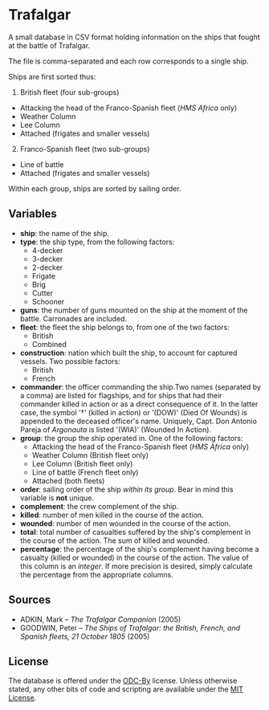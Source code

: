 # Trafalgar
A small database in CSV format holding information on the ships that fought at the battle of Trafalgar.

The file is comma-separated and each row corresponds to a single ship.

Ships are first sorted thus:

1. British fleet (four sub-groups)
 * Attacking the head of the Franco-Spanish fleet (*HMS Africa* only)
 * Weather Column
 * Lee Column
 * Attached (frigates and smaller vessels)

2. Franco-Spanish fleet (two sub-groups)
 * Line of battle
 * Attached (frigates and smaller vessels)

Within each group, ships are sorted by sailing order.

## Variables

* **ship**: the name of the ship.
* **type**: the ship type, from the following factors:
	* 4-decker
	* 3-decker
	* 2-decker
	* Frigate
	* Brig
	* Cutter
	* Schooner
* **guns**: the number of guns mounted on the ship at the moment of the battle. Carronades are included.
* **fleet**: the fleet the ship belongs to, from one of the two factors:
	* British
	* Combined
* **construction**: nation which built the ship, to account for captured vessels. Two possible factors:
	* British
	* French
* **commander**: the officer commanding the ship.Two names (separated by a comma) are listed for flagships, and for ships that had their commander killed in action or as a direct consequence of it. In the latter case, the symbol '†' (killed in action) or '(DOW)' (Died Of Wounds) is appended to the deceased officer's name. Uniquely, Capt. Don Antonio Pareja of *Argonauta* is listed '(WIA)' (Wounded In Action).
* **group**: the group the ship operated in. One of the following factors:
	* Attacking the head of the Franco-Spanish fleet (*HMS Africa* only)
	* Weather Column (British fleet only)
	* Lee Column (British fleet only)
	* Line of battle (French fleet only)
	* Attached (both fleets)
* **order**: sailing order of the ship *within its group*. Bear in mind this variable is **not** unique.
* **complement**: the crew complement of the ship.
* **killed**: number of men killed in the course of the action.
* **wounded**: number of men wounded in the course of the action.
* **total**: total number of casualties suffered by the ship's complement in the course of the action. The sum of killed and wounded.
* **percentage**: the percentage of the ship's complement having become a casualty (killed or wounded) in the course of the action. The value of this column is an *integer*. If more precision is desired, simply calculate the percentage from the appropriate columns.

## Sources

* ADKIN, Mark – *The Trafalgar Companion* (2005)
* GOODWIN, Peter – *The Ships of Trafalgar: the British, French, and Spanish fleets, 21 October 1805* (2005)

## License

The database is offered under the [ODC-By](https://opendatacommons.org/licenses/by/1-0/) license. Unless otherwise stated, any other bits of code and scripting are available under the [MIT License](https://opensource.org/licenses/MIT).
